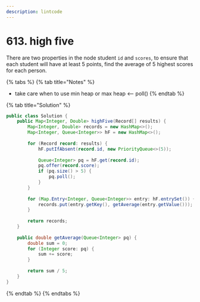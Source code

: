 ```yaml
---
description: lintcode
---
```


# 613. high five

There are two properties in the node student `id` and `scores`, to ensure that each student will have at least 5 points, find the average of 5 highest scores for each person.

{% tabs %}
{% tab title="Notes" %}
* take care when to use min heap or max heap &lt;– poll\(\) 
{% endtab %}

{% tab title="Solution" %}
```java
public class Solution {
    public Map<Integer, Double> highFive(Record[] results) {
        Map<Integer, Double> records = new HashMap<>();
        Map<Integer, Queue<Integer>> hF = new HashMap<>();
        
        for (Record record: results) {
            hF.putIfAbsent(record.id, new PriorityQueue<>(5));
            
            Queue<Integer> pq = hF.get(record.id);
            pq.offer(record.score);
            if (pq.size() > 5) {
                pq.poll();
            }
        }
        
        for (Map.Entry<Integer, Queue<Integer>> entry: hF.entrySet()) {
            records.put(entry.getKey(), getAverage(entry.getValue()));
        }
        
        return records;
    }
    
    public double getAverage(Queue<Integer> pq) {
        double sum = 0;
        for (Integer score: pq) {
            sum += score;
        }
        
        return sum / 5;
    }
}
```
{% endtab %}
{% endtabs %}

